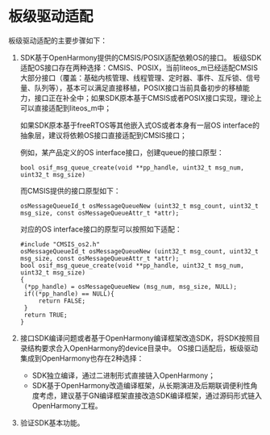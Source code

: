 # 板级驱动适配


板级驱动适配的主要步骤如下：


1. SDK基于OpenHarmony提供的CMSIS/POSIX适配依赖OS的接口。
   板级SDK适配OS接口存在两种选择：CMSIS、POSIX，当前liteos_m已经适配CMSIS大部分接口（覆盖：基础内核管理、线程管理、定时器、事件、互斥锁、信号量、队列等），基本可以满足直接移植，POSIX接口当前具备初步的移植能力，接口正在补全中；如果SDK原本基于CMSIS或者POSIX接口实现，理论上可以直接适配到liteos_m中；

   如果SDK原本基于freeRTOS等其他嵌入式OS或者本身有一层OS interface的抽象层，建议将依赖OS接口直接适配到CMSIS接口；

   例如，某产品定义的OS interface接口，创建queue的接口原型：

     
   ```
   bool osif_msg_queue_create(void **pp_handle, uint32_t msg_num, uint32_t msg_size)
   ```

   而CMSIS提供的接口原型如下：

     
   ```
   osMessageQueueId_t osMessageQueueNew (uint32_t msg_count, uint32_t msg_size, const osMessageQueueAttr_t *attr);
   ```

   对应的OS interface接口的原型可以按照如下适配：

     
   ```
   #include "CMSIS_os2.h"
   osMessageQueueId_t osMessageQueueNew (uint32_t msg_count, uint32_t msg_size, const osMessageQueueAttr_t *attr);
   bool osif_msg_queue_create(void **pp_handle, uint32_t msg_num, uint32_t msg_size)
   {
   	(*pp_handle) = osMessageQueueNew (msg_num, msg_size, NULL);
   	if((*pp_handle) == NULL){
   		return FALSE;
   	}
   	return TRUE;
   }
   ```

2. 接口SDK编译问题或者基于OpenHarmony编译框架改造SDK，将SDK按照目录结构要求合入OpenHarmony的device目录中。
   OS接口适配后，板级驱动集成到OpenHarmony也存在2种选择：

   - SDK独立编译，通过二进制形式直接链入OpenHarmony；
   - SDK基于OpenHarmony改造编译框架，从长期演进及后期联调便利性角度考虑，建议基于GN编译框架直接改造SDK编译框架，通过源码形式链入OpenHarmony工程。

3. 验证SDK基本功能。
